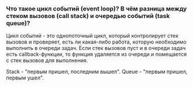 ### Что такое цикл событий (event loop)? В чём разница между стеком вызовов (call stack) и очередью событий (task queue)?

Цикл событий - это однопоточный цикл, который контролирует стек вызовов и проверяет, есть ли какая-либо работа, которую необходимо выполнить в очереди задач. Если стек вызовов пуст и в очереди задач есть callback-функции, то функция удаляется из очереди и помещается с стек вызовов для выполнения.

Stack - "первым пришел, последним вышел".
Queue - "первым пришел, первым ушел".
